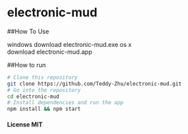 # electronic-mud

##How To Use

windows
    download electronic-mud.exe
os x  
    download electronic-mud.app

##How to run
```bash
# Clone this repository
git clone https://github.com/Teddy-Zhu/electronic-mud.git
# Go into the repository
cd electronic-mud
# Install dependencies and run the app
npm install && npm start
```

#### License MIT
